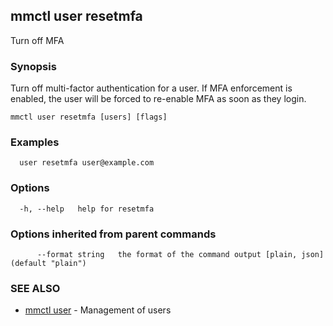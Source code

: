 ## mmctl user resetmfa

Turn off MFA

### Synopsis

Turn off multi-factor authentication for a user.
If MFA enforcement is enabled, the user will be forced to re-enable MFA as soon as they login.

```
mmctl user resetmfa [users] [flags]
```

### Examples

```
  user resetmfa user@example.com
```

### Options

```
  -h, --help   help for resetmfa
```

### Options inherited from parent commands

```
      --format string   the format of the command output [plain, json] (default "plain")
```

### SEE ALSO

* [mmctl user](mmctl_user.md)	 - Management of users


